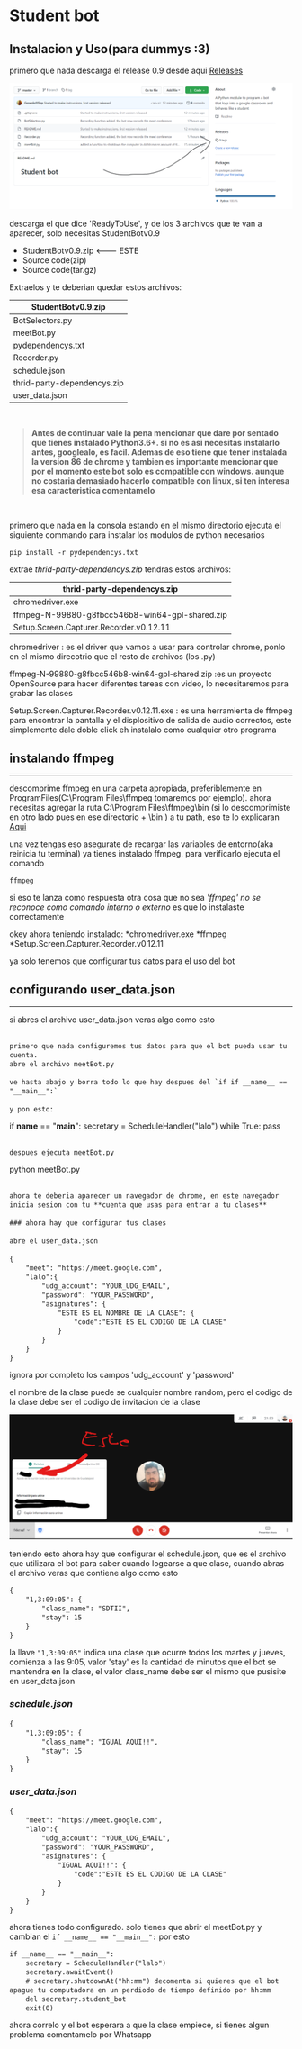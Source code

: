 # Student bot

## Instalacion y Uso(para dummys :3)

primero que nada descarga el release 0.9 desde aqui
[Releases](https://github.com/Gerardo115pp/StudentBot/releases/tag/0.9)


<img src="https://github.com/Gerardo115pp/StudentBot/blob/with_docs/imgs_docs/releases.png?raw=true"/>

descarga el que dice 'ReadyToUse', y de los 3 archivos que te van a aparecer, solo necesitas StudentBotv0.9

* StudentBotv0.9.zip <--- ESTE
* Source code(zip)
* Source code(tar.gz)

Extraelos y te deberian quedar estos archivos:

|StudentBotv0.9.zip|
|------|
|BotSelectors.py|
|meetBot.py|
|pydependencys.txt|
|Recorder.py|
|schedule.json|
|thrid-party-dependencys.zip|
|user_data.json|

<br/>

> **Antes de continuar vale la pena mencionar que dare por sentado que tienes instalado Python3.6+. si no es asi necesitas instalarlo antes, googlealo, es facil. Ademas de eso tiene que tener instalada la version 86 de chrome y tambien es importante mencionar que por el momento este bot solo es compatible con windows. aunque no costaria demasiado hacerlo compatible con linux, si ten interesa esa caracteristica comentamelo**

<br/>

primero que nada en la consola estando en el mismo directorio ejecuta el siguiente commando para instalar los modulos de python necesarios

```
pip install -r pydependencys.txt
```

extrae *thrid-party-dependencys.zip* tendras estos archivos:

|thrid-party-dependencys.zip|
|------|
|chromedriver.exe|
|ffmpeg-N-99880-g8fbcc546b8-win64-gpl-shared.zip|
|Setup.Screen.Capturer.Recorder.v0.12.11|


chromedriver
: es el driver que vamos a usar para controlar chrome, ponlo en el mismo direcotrio que el resto de archivos (los .py)

ffmpeg-N-99880-g8fbcc546b8-win64-gpl-shared.zip
:es un proyecto OpenSource para hacer diferentes tareas con video, lo necesitaremos para grabar las clases

Setup.Screen.Capturer.Recorder.v0.12.11.exe
: es una herramienta de ffmpeg para encontrar la pantalla y el displositivo de salida de audio correctos, este simplemente dale doble click eh instalalo como cualquier otro programa

## **instalando ffmpeg**
---
descomprime ffmpeg en una carpeta apropiada, preferiblemente en ProgramFiles(C:\Program Files\ffmpeg tomaremos por ejemplo).
ahora necesitas agregar la ruta C:\Program Files\ffmpeg\bin (si lo descomprimiste en otro lado pues en ese directorio + \bin ) a tu path, eso te lo explicaran [Aqui](https://medium.com/@01luisrene/como-agregar-variables-de-entorno-s-o-windows-10-e7f38851f11f)

una vez tengas eso asegurate de recargar las variables de entorno(aka reinicia tu terminal) ya tienes instalado ffmpeg. para verificarlo ejecuta el comando 

```
ffmpeg
```

si eso te lanza como respuesta otra cosa que no sea *'ffmpeg' no se reconoce como comando interno o externo* es que lo instalaste correctamente

okey ahora teniendo instalado:
*chromedriver.exe
*ffmpeg
*Setup.Screen.Capturer.Recorder.v0.12.11

ya solo tenemos que configurar tus datos para el uso del bot

## **configurando user_data.json**
---

si abres el archivo user_data.json veras algo como esto 

```

primero que nada configuremos tus datos para que el bot pueda usar tu cuenta.
abre el archivo meetBot.py

ve hasta abajo y borra todo lo que hay despues del `if if __name__ == "__main__":`

y pon esto:

```
if __name__ == "__main__":
    secretary = ScheduleHandler("lalo")
    while True:
        pass
```

despues ejecuta meetBot.py

```
python meetBot.py
```

ahora te deberia aparecer un navegador de chrome, en este navegador inicia sesion con tu **cuenta que usas para entrar a tu clases**

### ahora hay que configurar tus clases

abre el user_data.json

{
    "meet": "https://meet.google.com",
    "lalo":{
        "udg_account": "YOUR_UDG_EMAIL",
        "password": "YOUR_PASSWORD",
        "asignatures": {
            "ESTE ES EL NOMBRE DE LA CLASE": {
                "code":"ESTE ES EL CODIGO DE LA CLASE"
            }
        }
    }
}
```

ignora por completo los campos 'udg_account' y 'password'

el nombre de la clase puede se cualquier nombre random, pero el codigo de la clase debe ser el codigo de invitacion de la clase

![alt Este](https://github.com/Gerardo115pp/StudentBot/blob/with_docs/imgs_docs/class_code.png?raw=true)

teniendo esto ahora hay que configurar el schedule.json, que es el archivo que utilizara el bot para saber cuando logearse a que clase, cuando abras el archivo veras que contiene algo como esto

```
{
    "1,3:09:05": {
        "class_name": "SDTII",
        "stay": 15
    }
}
```

la llave `"1,3:09:05"` indica una clase que ocurre todos los martes y jueves, comienza a las 9:05, valor 'stay' es la cantidad de minutos que el bot se mantendra en la clase, el valor class_name debe ser el mismo que pusisite en user_data.json

### *schedule.json*

```
{
    "1,3:09:05": {
        "class_name": "IGUAL AQUI!!",
        "stay": 15
    }
}
```

### *user_data.json*
```
{
    "meet": "https://meet.google.com",
    "lalo":{
        "udg_account": "YOUR_UDG_EMAIL",
        "password": "YOUR_PASSWORD",
        "asignatures": {
            "IGUAL AQUI!!": {
                "code":"ESTE ES EL CODIGO DE LA CLASE"
            }
        }
    }
}
```

ahora tienes todo configurado. solo tienes que abrir el meetBot.py y cambian el `if __name__ == "__main__":` por esto

```
if __name__ == "__main__":
    secretary = ScheduleHandler("lalo")
    secretary.awaitEvent()
    # secretary.shutdownAt("hh:mm") decomenta si quieres que el bot apague tu computadora en un perdiodo de tiempo definido por hh:mm
    del secretary.student_bot
    exit(0)
```

ahora correlo y el bot esperara a que la clase empiece, si tienes algun problema comentamelo por Whatsapp
